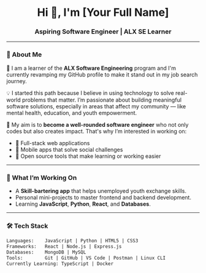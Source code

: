 <!-- README.md Template -->

<h1 align="center">Hi 👋, I'm [Your Full Name]</h1>
<h3 align="center">Aspiring Software Engineer | ALX SE Learner</h3>

---

### 🚀 About Me

🌱 I am a learner of the **ALX Software Engineering** program and I'm currently revamping my GitHub profile to make it stand out in my job search journey.

💡 I started this path because I believe in using technology to solve real-world problems that matter. I’m passionate about building meaningful software solutions, especially in areas that affect my community — like mental health, education, and youth empowerment.

🎯 My aim is to **become a well-rounded software engineer** who not only codes but also creates impact. That's why I’m interested in working on:
- 🔹 Full-stack web applications
- 🔹 Mobile apps that solve social challenges
- 🔹 Open source tools that make learning or working easier

---

### 💼 What I’m Working On
- A **Skill-bartering app** that helps unemployed youth exchange skills.
- Personal mini-projects to master frontend and backend development.
- Learning **JavaScript**, **Python**, **React**, and **Databases**.

---

### 🛠️ Tech Stack
```html
Languages:    JavaScript | Python | HTML5 | CSS3
Frameworks:   React | Node.js | Express.js
Databases:    MongoDB | MySQL
Tools:        Git | GitHub | VS Code | Postman | Linux CLI
Currently Learning: TypeScript | Docker
